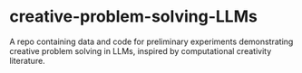 # creative-problem-solving-LLMs
A repo containing data and code for preliminary experiments demonstrating creative problem solving in LLMs, inspired by computational creativity literature.
